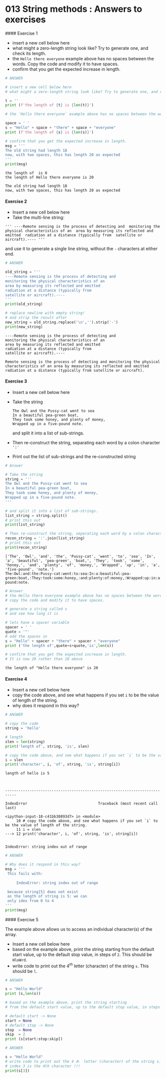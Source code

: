 # 013 String methods : Answers to exercises

#### Exercise 1

* insert a new cell below here
* what might a zero-length string look like? Try to generate one, and check its length.
* the `Hello there everyone` example above has no spaces between the words. Copy the code and modify it to have spaces.
* confirm that you get the expected increase in length.


```python
# ANSWER

# insert a new cell below here
# what might a zero-length string look like? Try to generate one, and check its length.

t = ''
print (f'the length of {t} is {len(t)}')

# the `Hello there everyone` example above has no spaces between the words. Copy the code and modify it to have spaces.

space = ' '
s = "Hello" + space + "there" + space + "everyone"
print (f'the length of {s} is {len(s)}')

# confirm that you get the expected increase in length.
msg = '''
The old string had length 18
now, with two spaces, this has length 20 as expected
'''
print(msg)
```

    the length of  is 0
    the length of Hello there everyone is 20
    
    The old string had length 18
    now, with two spaces, this has length 20 as expected
    


#### Exercise 2

* Insert a new cell below here
* Take the multi-line string:

`'''
----Remote sensing is the process of detecting and 
monitoring the physical characteristics of an 
area by measuring its reflected and emitted 
radiation at a distance (typically from 
satellite or aircraft).----
'''`

  and use it to generate a single line string, without the `-` characters at either end.
    


```python
# ANSWER

old_string = '''
----Remote sensing is the process of detecting and 
monitoring the physical characteristics of an 
area by measuring its reflected and emitted 
radiation at a distance (typically from 
satellite or aircraft).----
'''
print(old_string)

# replace newline with empty string!
# and strip the result after
new_string = old_string.replace('\n','').strip('-')
print(new_string)
```

    
    ----Remote sensing is the process of detecting and 
    monitoring the physical characteristics of an 
    area by measuring its reflected and emitted 
    radiation at a distance (typically from 
    satellite or aircraft).----
    
    Remote sensing is the process of detecting and monitoring the physical characteristics of an area by measuring its reflected and emitted radiation at a distance (typically from satellite or aircraft).


#### Exercise 3
 
* Insert a new cell below here
* Take the string 

      The Owl and the Pussy-cat went to sea 
      In a beautiful pea-green boat, 
      They took some honey, and plenty of money, 
      Wrapped up in a five-pound note.
    
  and split it into a list of sub-strings.
* Then re-construct the string, separating each word by a colon character `':'`
* Print out the list of sub-strings and the re-constructed string


```python
# Answer

# Take the string
string = '''
The Owl and the Pussy-cat went to sea 
In a beautiful pea-green boat, 
They took some honey, and plenty of money, 
Wrapped up in a five-pound note.
'''

# and split it into a list of sub-strings.
list_string = string.split()
# print this out
print(list_string)

# Then re-construct the string, separating each word by a colon character ':'
recon_string = ':'.join(list_string)
# print this out
print(recon_string)
```

    ['The', 'Owl', 'and', 'the', 'Pussy-cat', 'went', 'to', 'sea', 'In', 'a', 'beautiful', 'pea-green', 'boat,', 'They', 'took', 'some', 'honey,', 'and', 'plenty', 'of', 'money,', 'Wrapped', 'up', 'in', 'a', 'five-pound', 'note.']
    The:Owl:and:the:Pussy-cat:went:to:sea:In:a:beautiful:pea-green:boat,:They:took:some:honey,:and:plenty:of:money,:Wrapped:up:in:a:five-pound:note.



```python
# Answer
# the Hello there everyone example above has no spaces between the words. 
# copy the code and modify it to have spaces.

# generate a string called s
# and see how long it is

# lets have a spacer variable
spacer = ' '
quote = '"'
# add the spaces in
s = "Hello" + spacer + "there" + spacer + "everyone"
print ('the length of',quote+s+quote,'is',len(s))

# confirm that you get the expected increase in length.
# It is now 20 rather than 18 above
```

    the length of "Hello there everyone" is 20


#### Exercise 4

* Insert a new cell below here
* copy the code above, and see what happens if you set `i` to be the value of length of the string. 
* why does it respond in this way?


```python
# ANSWER

# copy the code
string = 'hello'

# length
slen = len(string)
print('length of', string, 'is', slen)

# copy the code above, and see what happens if you set `i` to be the value of length of the string. 
i = slen
print('character', i, 'of', string, 'is', string[i])
```

    length of hello is 5



    ---------------------------------------------------------------------------

    IndexError                                Traceback (most recent call last)

    <ipython-input-18-c41bb38893d7> in <module>
         10 # copy the code above, and see what happens if you set `i` to be the value of length of the string.
         11 i = slen
    ---> 12 print('character', i, 'of', string, 'is', string[i])
    

    IndexError: string index out of range



```python
# ANSWER

# Why does it respond in this way?
msg = '''
 This fails with:
 
     IndexError: string index out of range

 because string[5] does not exist
 as the length of string is 5: we can
 only idex from 0 to 4
'''
print(msg)

```

#### Exercise 5

The example above allows us to access an individual character(s) of the array.

* Insert a new cell below here
* based on the example above, print the string starting from the default start value, up to the default stop value, in steps of `2`. This should be `HloWrd`.
* write code to print out the 4$^{th}$ letter (character) of the string `s`. This should be `l`.



```python
# ANSWER

s = "Hello World"
print (s,len(s))

# based on the example above, print the string starting 
# from the default start value, up to the default stop value, in steps of `2`.

# default start -> None
start = None
# default stop -> None
stop  = None
skip  = 2
print (s[start:stop:skip])
```


```python
# ANSWER

s = "Hello World"
# write code to print out the 4 𝑡ℎ  letter (character) of the string s.
# index 3 is the 4th character !!!
print(s[3])
```
